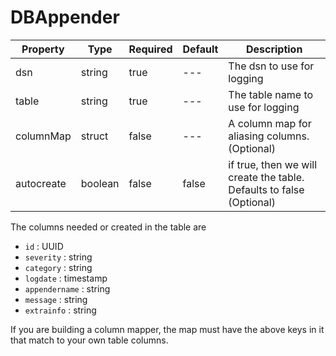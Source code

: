 # DBAppender

| Property   | Type    | Required | Default | Description                                                          |
| ---------- | ------- | -------- | ------- | -------------------------------------------------------------------- |
| dsn        | string  | true     | ---     | The dsn to use for logging                                           |
| table      | string  | true     | ---     | The table name to use for logging                                    |
| columnMap  | struct  | false    | ---     | A column map for aliasing columns. (Optional)                        |
| autocreate | boolean | false    | false   | if true, then we will create the table. Defaults to false (Optional) |

The columns needed or created in the table are

* `id` : UUID
* `severity` : string
* `category` : string
* `logdate` : timestamp
* `appendername` : string
* `message` : string
* `extrainfo` : string

If you are building a column mapper, the map must have the above keys in it that match to your own table columns.
